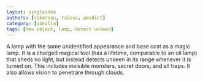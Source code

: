 ```yaml
---
layout: singleidea
authors: [rikersan, raisse, aosdict]
category: [vanilla]
tags: [new object, lamp, detect unseen]
---
```

A lamp with the same unidentified appearance and base cost as a magic lamp. It is a charged magical tool (has a lifetime, comparable to an oil lamp) that sheds no light, but instead detects unseen in its range whenever it is turned on. This includes invisible monsters, secret doors, and all traps. It also allows vision to penetrare through clouds.
